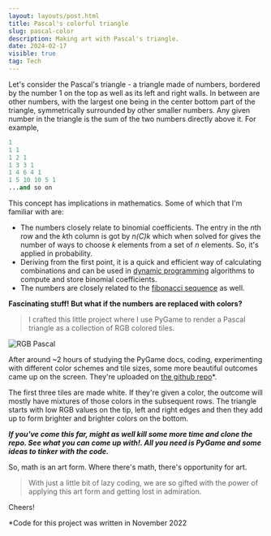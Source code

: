```yaml
---
layout: layouts/post.html
title: Pascal's colorful triangle
slug: pascal-color
description: Making art with Pascal's triangle.
date: 2024-02-17
visible: true
tag: Tech
---
```


Let's consider the Pascal's triangle - a triangle made of numbers, bordered by the number 1 on the top as well as its left and right walls. In between are other numbers, with the largest one being in the center bottom part of the triangle, symmetrically surrounded by other smaller numbers. Any given number in the triangle is the sum of the two numbers directly above it. For example,

```py
1
1 1
1 2 1
1 3 3 1
1 4 6 4 1
1 5 10 10 5 1
...and so on
```

This concept has implications in mathematics. Some of which that I'm familiar with are:

- The numbers closely relate to binomial coefficients. The entry in the *n*th row and the *k*th column is got by *n(C)k* which when solved for gives the number of ways to choose *k* elements from a set of *n* elements. So, it's applied in probability.
- Deriving from the first point, it is a quick and efficient way of calculating combinations and can be used in [dynamic programming](https://en.wikipedia.org/wiki/Dynamic_programming#Fibonacci_sequence) algorithms to compute and store binomial coefficients.
- The numbers are closely related to the [fibonacci sequence](https://en.wikipedia.org/wiki/Fibonacci_sequence) as well.

**Fascinating stuff! But what if the numbers are replaced with colors?**

> I crafted this little project where I use PyGame to render a Pascal triangle as a collection of RGB colored tiles. 

![RGB Pascal](https://user-images.githubusercontent.com/57041819/203818004-6873b49a-70a8-4314-83ec-87dc2ff06c04.png)

After around ~2 hours of studying the PyGame docs, coding, experimenting with different color schemes and tile sizes, some more beautiful outcomes came up on the screen. They're uploaded on [the github repo](https://github.com/AdithyaPadmashali/Pascal-Tiles)*.

The first three tiles are made white. If they're given a color, the outcome will mostly have mixtures of those colors in the subsequent rows. The triangle starts with low RGB values on the tip, left and right edges and then they add up to form brighter and brighter colors on the bottom.

***If you've come this far, might as well kill some more time and clone the repo. See what you can come up with!. All you need is PyGame and some ideas to tinker with the code.***

So, math is an art form. Where there's math, there's opportunity for art.

> With just a little bit of lazy coding, we are so gifted with the power of applying this art form and getting lost in admiration.

Cheers!


*Code for this project was written in November 2022
